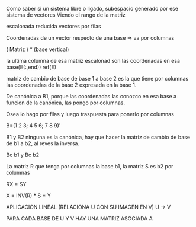Como saber si un sistema libre o ligado, subespacio generado por ese sistema de vectores
Viendo el rango de la matriz

escalonada reducida vectores por filas 


Coordenadas de un vector respecto de una base => va por columnas

( Matriz ) * (base vertical)

la ultima columna de esa matriz escalonad son las coordenadas en esa base(E(:,end))
ref(E)

matriz de cambio de base de base 1 a base 2 es la que tiene por columnas las coordenadas de la base 2 expresada en la base 1.

De canónica a B1, porque las coordenadas las conozco en esa base a funcion de la canónica, las pongo por columnas.

Osea lo hago por filas y luego traspuesta para ponerlo por columnas

B=(1 2 3; 4 5 6; 7 8 9)'


B1 y B2 ninguna es la canónica, hay que hacer la matriz de cambio de base de b1 a b2, al reves la inversa.

Bc b1 y Bc b2

La matriz R que tenga por columnas la base b1, la matriz S es b2 por columnas


RX = SY 

X = INV(R) * S * Y

APLICACION LINEAL (RELACIONA U CON SU IMAGEN EN V)
U -> V

PARA CADA BASE DE U Y V HAY UNA MATRIZ ASOCIADA A